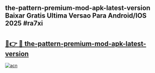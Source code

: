 ## the-pattern-premium-mod-apk-latest-version Baixar Gratis Ultima Versao Para Android/IOS 2025 #ra7xi

# <h2><a href="https://ainizakaria.my?title=the-pattern-premium-mod-apk-latest-version&ref=20M">🔗👉 🔴 the-pattern-premium-mod-apk-latest-version</a></h2>

[![acn](https://github.com/user-attachments/assets/0f9c940e-d8b0-45ae-aac7-cd30a18b3e1c)](https://ainizakaria.my?title=the-pattern-premium-mod-apk-latest-version&ref=20M)

